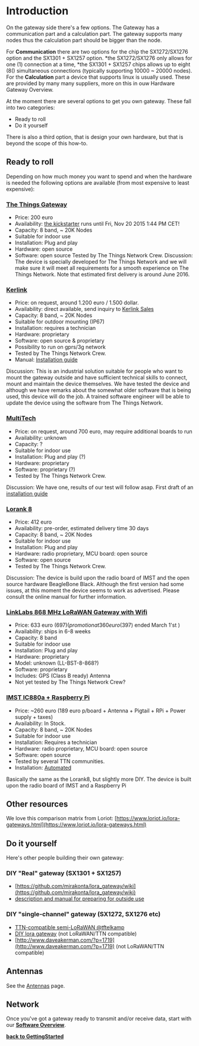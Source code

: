 # Introduction
On the gateway side there's a few options. 
The Gateway has a communication part and a calculation part. 
The gateway supports many nodes thus the calculation part should be bigger
than the node.

For **Communication** there are two options for the chip the SX1272/SX1276 option and the SX1301 + SX1257 option.
*the SX1272/SX1276 only allows for one (1) connection at a time,
*the SX1301 + SX1257 chips allows up to eight (8() simultaneous connections (typically supporting 10000 ~ 20000 nodes).
For the **Calculation** part a device that supports linux is usually used. These are provided by many many suppliers, more on this in ouw Hardware Gateway Overview.

At the moment there are several options to get you own gateway. These fall into two categories:
* Ready to roll
* Do it yourself

There is also a third option, that is design your own hardware,
but that is beyond the scope of this how-to.

## Ready to roll
Depending on how much money you want to spend and when the hardware is needed the following options are available (from most expensive to least expensive):

### [The Things Gateway](http://thethingsnetwork.org/kickstarter-landing/kickstarter.html)
* Price: 200 euro 
* Availability: [the kickstarter](http://kickstarter.com/projects/419277966/the-things-network) runs until Fri, Nov 20 2015 1:44 PM CET!
* Capacity: 8 band, ~ 20K Nodes 
* Suitable for indoor use
* Installation: Plug and play
* Hardware: open source 
* Software: open source
Tested by The Things Network Crew.
Discussion: The device is specially developed for The Things Network and we will make sure it will meet all requirements for a smooth experience on The Things Network. Note that estimated first delivery is around June 2016.

### [Kerlink](http://www.kerlink.fr/en/)
* Price: on request, around 1.200 euro / 1.500 dollar.
* Availability: direct available, send inquiry to [Kerlink Sales](mailto:sales@kerlink.fr)
* Capacity: 8 band, ~ 20K Nodes 
* Suitable for outdoor mounting (IP67)
* Installation: requires a technician
* Hardware: proprietary
* Software: open source & proprietary
* Possibility to run on gprs/3g network
* Tested by The Things Network Crew.
* Manual: [Installation guide](/wiki/Installing-your-Kerlink)

Discussion: This is an industrial solution suitable for people who want to mount the gateway outside and have sufficient technical skills to connect, mount and maintain the device themselves. We have tested the device and although we have remarks about the somewhat older software that is being used, this device will do the job. A trained software engineer will be able to update the device using the software from The Things Network. 


### [MultiTech](http://www.multitech.com/brands/multiconnect-conduit)
* Price: on request, around 700 euro, may require additional boards to run
* Availability: unknown
* Capacity: ? 
* Suitable for indoor use
* Installation: Plug and play (?)
* Hardware: proprietary
* Software: proprietary (?)
* Tested by The Things Network Crew. 

Discussion: We have one, results of our test will follow asap. 
First draft of an [installation guide](/wiki/Installing-your-Multitech-mLinux-Conduit)

### [Lorank 8](http://www.hoperf.nl/LORANK-8)
* Price: 412 euro 
* Availability: pre-order, estimated delivery time 30 days
* Capacity: 8 band, ~ 20K Nodes 
* Suitable for indoor use
* Installation: Plug and play
* Hardware: radio proprietary, MCU board: open source 
* Software: open source
* Tested by The Things Network Crew.

Discussion: The device is build upon the radio board of IMST and the open
source hardware BeagleBone Black. Although the first version had some
issues, at this moment the device seems to work as advertised. Please consult
the online manual for further information.

### [LinkLabs 868 MHz LoRaWAN Gateway with Wifi](http://store.link-labs.com/products/868-mhz-lorawan-gateway-with-wifi)
* Price: 633 euro ($697) (promotion at 360 euro ($397) ended March 1'st )
* Availability: ships in 6-8 weeks
* Capacity: 8 band 
* Suitable for indoor use
* Installation: Plug and play
* Hardware: proprietary 
* Model: unknown (LL-BST-8-868?)
* Software: proprietary
* Includes: GPS (Class B ready) Antenna
* Not yet tested by The Things Network Crew?

### [IMST IC880a + Raspberry Pi](http://webshop.imst.de/radio-modules/lora-concentrators.html)
* Price: ~260 euro (189 euro p/board + Antenna + Pigtail + RPi + Power supply + taxes)
* Availability: In Stock.
* Capacity: 8 band, ~ 20K Nodes 
* Suitable for indoor use
* Installation: Requires a technician
* Hardware: radio proprietary, MCU board: open source 
* Software: open source
* Tested by several TTN communities.
* Installation: [Automated](https://github.com/ttn-zh/ic880a-gateway/wiki)

Basically the same as the Lorank8, but slightly more DIY.
The device is built upon the radio board of IMST and a Raspberry Pi


## Other resources
We love this comparison matrix from Loriot:
[https://www.loriot.io/lora-gateways.html](https://www.loriot.io/lora-gateways.html)

## Do it yourself
Here's other people building their own gateway:

### DIY "Real" gateway (SX1301 + SX1257)
* [https://github.com/mirakonta/lora_gateway/wiki](https://github.com/mirakonta/lora_gateway/wiki)
* [description and manual for preparing for outside use](http://www.meiland.nl/2015/12/outdoor-lora-gateway/)

### DIY "single-channel" gateway (SX1272, SX1276 etc)
* [TTN-compatible semi-LoRaWAN @tftelkamp](https://github.com/tftelkamp/single_chan_pkt_fwd)
* [DIY lora gateway](http://cpham.perso.univ-pau.fr/LORA/RPIgateway.html) (not LoRaWAN/TTN compatible)
* [http://www.daveakerman.com/?p=1719](http://www.daveakerman.com/?p=1719) (not LoRaWAN/TTN compatible)


## Antennas

See the [Antennas](/wiki/Antennas) page.

## Network
Once you've got a gateway ready to transmit and/or receive data,
start with our **[Software Overview](/wiki/Software/Overview)**.


**[back to GettingStarted](../GettingStarted)**
